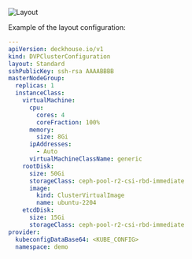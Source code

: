 ![Layout](/images/gs/cloud-provider-dvp/dvp-standard.png)
<!--- Source: https://docs.google.com/drawings/d/1JSua20j5vdM9266Qjrm_Vn0u-DFdEnMmSWyBsT1IDzo/edit --->

Example of the layout configuration:

```yaml
---
apiVersion: deckhouse.io/v1
kind: DVPClusterConfiguration
layout: Standard
sshPublicKey: ssh-rsa AAAABBBB
masterNodeGroup:
  replicas: 1
  instanceClass:
    virtualMachine:
      cpu:
        cores: 4
        coreFraction: 100%
      memory:
        size: 8Gi
      ipAddresses:
        - Auto
      virtualMachineClassName: generic
    rootDisk:
      size: 50Gi
      storageClass: ceph-pool-r2-csi-rbd-immediate
      image:
        kind: ClusterVirtualImage
        name: ubuntu-2204
    etcdDisk:
      size: 15Gi
      storageClass: ceph-pool-r2-csi-rbd-immediate
provider:
  kubeconfigDataBase64: <KUBE_CONFIG>
  namespace: demo

```
